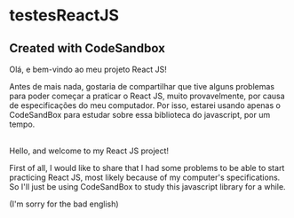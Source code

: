 # testesReactJS
## Created with CodeSandbox

Olá, e bem-vindo ao meu projeto React JS!

Antes de mais nada, gostaria de compartilhar que tive alguns problemas para poder começar a praticar o  React JS, muito provavelmente, por causa de especificações do meu computador. Por isso, estarei usando apenas o CodeSandBox para estudar sobre essa biblioteca do javascript, por um tempo.
<br/>

<br/>
Hello, and welcome to my React JS project!

First of all, I would like to share that I had some problems to be able to start practicing React JS, most likely because of my computer's specifications. So I'll just be using CodeSandBox to study this javascript library for a while.



(I'm sorry for the bad english)
